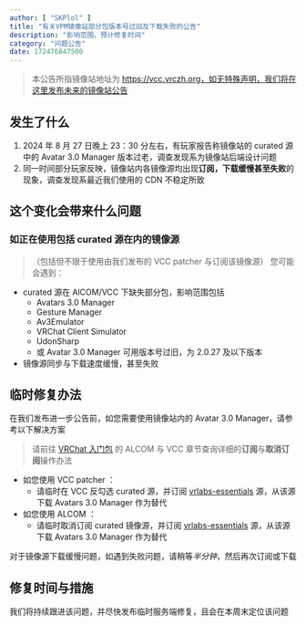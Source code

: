 ```yaml
---
author: [ "SKPlol" ]
title: "有关VPM镜像站部分包版本号过旧及下载失败的公告"
description: "影响范围，预计修复时间"
category: "问题公告"
date: 172476847500
---
```


> 本公告所指镜像站地址为 https://vcc.vrczh.org，如无特殊声明，我们将在这里发布未来的镜像站公告

## 发生了什么

1. 2024 年 8 月 27 日晚上 23：30 分左右，有玩家报告称镜像站的 curated 源中的 Avatar 3.0 Manager 版本过老，调查发现系为镜像站后端设计问题
2. 同一时间部分玩家反映，镜像站内各镜像源均出现**订阅，下载缓慢甚至失败**的现象，调查发现系最近我们使用的 CDN 不稳定所致

## 这个变化会带来什么问题

### 如正在使用包括 curated 源在内的镜像源
>（包括但不限于使用由我们发布的 VCC patcher 与订阅该镜像源）
您可能会遇到：
  - curated 源在 AlCOM/VCC 下缺失部分包，影响范围包括
    - Avatars 3.0 Manager
    - Gesture Manager
    - Av3Emulator
    - VRChat Client Simulator
    - UdonSharp
    - 或 Avatar 3.0 Manager 可用版本号过旧，为 2.0.27 及以下版本
  - 镜像源同步与下载速度缓慢，甚至失败

## 临时修复办法

在我们发布进一步公告前，如您需要使用镜像站内的 Avatar 3.0 Manager，请参考以下解决方案
> 请前往 [VRChat 入门包](https://docs.vrcd.org.cn/books/vrchat) 的 ALCOM 与 VCC 章节查询详细的**订阅**与**取消订阅**操作办法
  - 如您使用 VCC patcher ：
    - 请临时在 VCC 反勾选 curated 源，并订阅 [vrlabs-essentials](vcc://vpm/addRepo?url=https://vpm.vrczh.org/vpm/vrlabs-essentials) 源，从该源下载 Avatars 3.0 Manager 作为替代
  - 如您使用 ALCOM ：
    - 请临时取消订阅 curated 镜像源，并订阅 [vrlabs-essentials](vcc://vpm/addRepo?url=https://vpm.vrczh.org/vpm/vrlabs-essentials) 源，从该源下载 Avatars 3.0 Manager 作为替代

对于镜像源下载缓慢问题，如遇到失败问题，请稍等*半分钟*，然后再次订阅或下载

## 修复时间与措施

我们将持续跟进该问题，并尽快发布临时服务端修复，且会在本周末定位该问题
